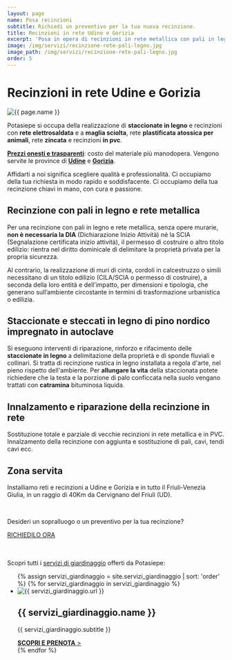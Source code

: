 ```yaml
---
layout: page
name: Posa recinzioni
subtitle: Richiedi un preventivo per la tua nuova recinzione.
title: Recinzioni in rete Udine e Gorizia
excerpt: 'Posa in opera di recinzioni in rete metallica con pali in legno o ferro, rete plastificata atossica per animali, zincata, elettrosaldata. Udine e Gorizia.'
image: /img/servizi/recinzione-rete-pali-legno.jpg
image_path: /img/servizi/recinzione-rete-pali-legno.jpg
order: 5
---
```

# Recinzioni in rete Udine e Gorizia

<img src="{{ page.image_path }}" alt="{{ page.name }}" title="{{ page.name }}"/>

Potasiepe si occupa della realizzazione di **staccionate in legno** e recinzioni con **rete elettrosaldata** e a  **maglia sciolta**, rete **plastificata atossica per animali**, rete **zincata** e recinzioni **in pvc**.

**[Prezzi onesti e trasparenti](/prezzi/ "prezzi economici e onesti")**: costo del materiale più manodopera.
Vengono servite le province di **[Udine](/giardinaggio-udine/ "Potasiepe è giardiniere a Udine")** e **[Gorizia](/gorizia/ "Potasiepe è giardiniere a Gorizia")**.

Affidarti a noi significa scegliere qualità e professionalità. Ci occupiamo della tua richiesta in modo rapido e soddisfacente. Ci occupiamo della tua recinzione chiavi in mano, con cura e passione.

## Recinzione con pali in legno e rete metallica

Per una recinzione con pali in legno e rete metallica, senza opere murarie, **non è necessaria la DIA**
(Dichiarazione Inizio Attività) né la SCIA (Segnalazione certificata inizio attività), il permesso di costruire o
altro titolo edilizio: rientra nel diritto dominicale di delimitare la proprietà privata per la propria sicurezza.

Al contrario, la realizzazione di muri di cinta, cordoli in calcestruzzo o simili necessitano di un
titolo edilizio (CILA/SCIA o permesso di costruire), a seconda della loro entità e dell’impatto, per dimensioni e
tipologia, che generano sull’ambiente circostante in termini di trasformazione urbanistica o edilizia.


## Staccionate e steccati in legno di pino nordico impregnato in autoclave

Si eseguono interventi di riparazione, rinforzo e rifacimento delle **staccionate in legno** a delimitazione della proprietà e di sponde fluviali e collinari. Si tratta di recinzione rustica in legno installata a regola d'arte, nel pieno rispetto dell'ambiente. Per **allungare la vita** della staccionata potete richiedere che la testa e la porzione di palo conficcata nella suolo vengano trattati con **catramina** bituminosa liquida.

## Innalzamento e riparazione della recinzione in rete

Sostituzione totale e parziale di vecchie recinzioni in rete metallica e in PVC. Innalzamento della recinzione con
aggiunta e sostituzione di pali, cavi, tendi cavi ecc.

## Zona servita

Installiamo reti e recinzioni a Udine e Gorizia e in tutto il Friuli-Venezia Giulia, in un raggio di 40Km da Cervignano del Friuli (UD).

<br/>
<div class="text-center">
  <p class="h3">Desideri un sopralluogo o un preventivo per la tua recinzione?</p>
  <a title="Richiedi un sopralluogo o un preventivo per la tua recinzione" href="/contatti/" class="button">RICHIEDILO ORA</a>
</div>
<br/><br/>

<p class="h3">Scopri tutti i <a href="/servizi-di-giardinaggio/" title="servizi di giardinaggio">servizi di giardinaggio</a> offerti da Potasiepe:</p>

<div class="list-collection">
<ul>
  {% assign servizi_giardinaggio = site.servizi_giardinaggio | sort: 'order' %}
  {% for servizi_giardinaggio in servizi_giardinaggio %}
		<li>
      <article>
      <img src="{% include relative-src.html src=servizi_giardinaggio.image_path %}" alt="{{ servizi_giardinaggio.url }}">
      <div>
      <h2 class="h3">{{ servizi_giardinaggio.name }}</h2>
      <p>{{ servizi_giardinaggio.subtitle }}</p>
			<a href="{{ site.baseurl }}{{ servizi_giardinaggio.url }}" title="{{ servizi_giardinaggio.name }}"><strong>SCOPRI E PRENOTA</strong> &gt;</a>
      </div>
      </article>
    </li>
	{% endfor %}
</ul>
</div>
